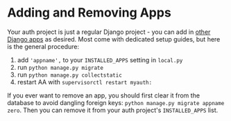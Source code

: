 # Adding and Removing Apps

Your auth project is just a regular Django project - you can add in [other Django apps](https://djangopackages.org/) as desired. Most come with dedicated setup guides, but here is the general procedure:

1. add `'appname',` to your `INSTALLED_APPS` setting in `local.py`
2. run `python manage.py migrate`
3. run `python manage.py collectstatic`
4. restart AA with `supervisorctl restart myauth:`

If you ever want to remove an app, you should first clear it from the database to avoid dangling foreign keys: `python manage.py migrate appname zero`. Then you can remove it from your auth project's `INSTALLED_APPS` list.
